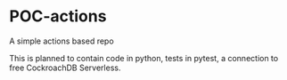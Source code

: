 # POC-actions
A simple actions based repo

This is planned to contain code in python, 
tests in pytest, a connection to free
CockroachDB Serverless.
